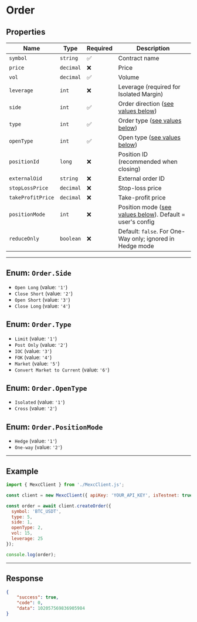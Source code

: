 
# Order

## Properties

| **Name**           | **Type**   | **Required** | **Description** |
|--------------------|------------|--------------|------------------|
| `symbol`           | `string`   | ✅            | Contract name |
| `price`            | `decimal`  | ❌            | Price |
| `vol`              | `decimal`  | ✅            | Volume |
| `leverage`         | `int`      | ❌            | Leverage (required for Isolated Margin) |
| `side`             | `int`      | ✅            | Order direction ([see values below](#enum-orderside)) |
| `type`             | `int`      | ✅            | Order type ([see values below](#enum-orderlimit)) |
| `openType`         | `int`      | ✅            | Open type ([see values below](#enum-orderopentype)) |
| `positionId`       | `long`     | ❌            | Position ID (recommended when closing) |
| `externalOid`      | `string`   | ❌            | External order ID |
| `stopLossPrice`    | `decimal`  | ❌            | Stop-loss price |
| `takeProfitPrice`  | `decimal`  | ❌            | Take-profit price |
| `positionMode`     | `int`      | ❌            | Position mode ([see values below](#enum-orderpositionmode)). Default = user's config |
| `reduceOnly`       | `boolean`  | ❌            | Default: `false`. For One-Way only; ignored in Hedge mode |

---

## Enum: `Order.Side`

* `Open Long` (value: `'1'`)
* `Close Short` (value: `'2'`)
* `Open Short` (value: `'3'`)
* `Close Long` (value: `'4'`)

## Enum: `Order.Type`

* `Limit` (value: `'1'`)
* `Post Only` (value: `'2'`)
* `IOC` (value: `'3'`)
* `FOK` (value: `'4'`)
* `Market` (value: `'5'`)
* `Convert Market to Current` (value: `'6'`)

## Enum: `Order.OpenType`

* `Isolated` (value: `'1'`)
* `Cross` (value: `'2'`)

## Enum: `Order.PositionMode`

* `Hedge` (value: `'1'`)
* `One-way` (value: `'2'`)

---

## Example

```js
import { MexcClient } from './MexcClient.js';

const client = new MexcClient({ apiKey: 'YOUR_API_KEY', isTestnet: true });

const order = await client.createOrder({
  symbol: 'BTC_USDT',
  type: 5,
  side: 1,
  openType: 2,
  vol: 15,
  leverage: 25
});

console.log(order);
```

---

## Response

```JSON
{
    "success": true,
    "code": 0,
    "data": 102057569836905984
}
```